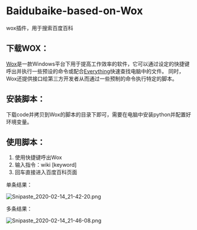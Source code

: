 # Baidubaike-based-on-Wox
wox插件，用于搜索百度百科
## 下载WOX：
[Wox](http://www.wox.one)是一款Windows平台下用于提高工作效率的软件，它可以通过设定的快捷键呼出并执行一些预设的命令或配合[Everything](https://www.voidtools.com/zh-cn/)快速查找电脑中的文件。
同时，Wox还提供接口给第三方开发者从而通过一些预制的命令执行特定的脚本。
## 安装脚本：
下载code并拷贝到Wox的脚本的目录下即可，需要在电脑中安装python并配置好环境变量。
## 使用脚本：
1. 使用快捷键呼出Wox
2. 输入指令：wiki  [keyword]
3. 回车直接进入百度百科页面

单条结果：

![Snipaste_2020-02-14_21-42-20.png](www.z4a.net/images/2020/02/14/Snipaste_2020-02-14_21-42-20.png)

多条结果：

![Snipaste_2020-02-14_21-46-08.png](http://qiniu.supner.com/o_1e11vrmih1dfu190i1gh110tj1hqia.png)
